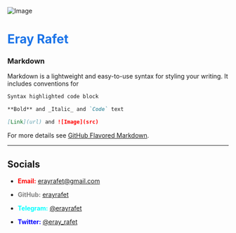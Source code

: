 ![Image](src="favicon.png")

# <b style='color:#1a73e8'>Eray Rafet</b>


### Markdown

Markdown is a lightweight and easy-to-use syntax for styling your writing. It includes conventions for

```markdown
Syntax highlighted code block

**Bold** and _Italic_ and `Code` text

[Link](url) and ![Image](src)
```

For more details see [GitHub Flavored Markdown](https://guides.github.com/features/mastering-markdown/).

---

## **Socials**

* <b style='color:red'>Email:</b> [erayrafet@gmail.com](mailto:erayrafet@gmail.com)

* <b style='color:grey'>GitHub:</b> [erayrafet](https://github.com/erayrafet)

* <b style='color:cyan'>Telegram:</b> [@erayrafet](https://t.me/erayrafet)

* <b style='color:blue'>Twitter:</b> [@eray_rafet](https://twitter.com/eray_rafet)
